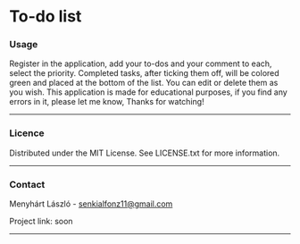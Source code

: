 # To-do list

### Usage

Register in the application, add your to-dos and your comment to each, select the priority. 
Completed tasks, after ticking them off, will be colored green and placed at the bottom of the list. 
You can edit or delete them as you wish. This application is made for educational purposes, 
if you find any errors in it, please let me know, Thanks for watching!

---

### Licence   

Distributed under the MIT License. See LICENSE.txt for more information.

---

### Contact

Menyhárt László - senkialfonz11@gmail.com

Project link: soon

---